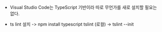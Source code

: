 - Visual Studio Code는 TypeScript 기반이라 따로 무언가를 새로 설치할 필요는 없다.

* ts lint 설치 
-> npm install typescript tslint (로컬)
-> tslint --init 